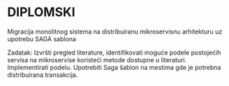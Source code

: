 # DIPLOMSKI
Migracija monolitnog sistema na distribuiranu mikroservisnu arhitekturu uz upotrebu SAGA sablona

Zadatak: Izvršti pregled literature, identifikovati moguće podele postojećih servisa na mikroservise koristeći metode dostupne u literaturi. Implementirati podelu. Upotrebiti Saga šablon na mestima gde je potrebna distribuirana transakcija.
